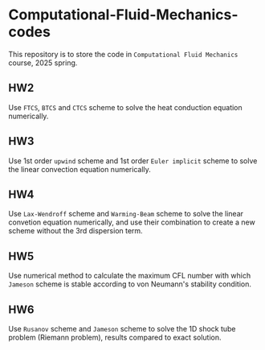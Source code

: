 # Computational-Fluid-Mechanics-codes
This repository is to store the code in `Computational Fluid Mechanics` course, 2025 spring.

## HW2 
Use `FTCS`, `BTCS` and `CTCS` scheme to solve the heat conduction equation numerically.

## HW3 
Use 1st order `upwind` scheme and 1st order `Euler implicit` scheme to solve the linear convection equation numerically.

## HW4
Use `Lax-Wendroff` scheme and `Warming-Beam` scheme to solve the linear convetion equation numerically, and use their combination to create a new scheme without the 3rd dispersion term.

## HW5
Use numerical method to calculate the maximum CFL number with which `Jameson` scheme is stable according to von Neumann's stability condition.

## HW6
Use `Rusanov` scheme and `Jameson` scheme to solve the 1D shock tube problem (Riemann problem), results compared to exact solution.
